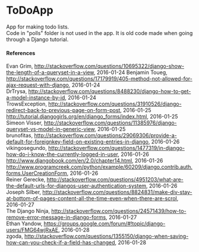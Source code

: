 # ToDoApp  
App for making todo lists.  
Code in "polls" folder is not used in the app.  It is old code made when going through a Django tutorial.  

#### References  
Evan Grim, http://stackoverflow.com/questions/10695322/django-show-the-length-of-a-queryset-in-a-view, 2016-01-24 
Benjamin Toueg, http://stackoverflow.com/questions/17179919/405-method-not-allowed-for-ajax-request-with-django, 2016-01-24  
DrTrysa, http://stackoverflow.com/questions/8488230/django-how-to-get-a-model-instance-by-id, 2016-01-24  
TrowsException, http://stackoverflow.com/questions/31910526/django-redirect-back-to-previous-page-on-form-post, 2016-01-25  
http://tutorial.djangogirls.org/en/django_forms/index.html, 2016-01-25  
Simeon Visser, http://stackoverflow.com/questions/11385976/django-queryset-vs-model-in-generic-view, 2016-01-25  
brunofitas, http://stackoverflow.com/questions/29069306/provide-a-default-for-foreignkey-field-on-existing-entries-in-django, 2016-01-26  
vikingosegundo, http://stackoverflow.com/questions/1477319/in-django-how-do-i-know-the-currently-logged-in-user, 2016-01-26  
http://www.djangobook.com/en/2.0/chapter14.html, 2016-01-26  
http://www.programcreek.com/python/example/60209/django.contrib.auth.forms.UserCreationForm, 2016-01-26  
Reiner Gerecke, http://stackoverflow.com/questions/4951203/what-are-the-default-urls-for-djangos-user-authentication-system, 2016-01-26  
Joseph Silber, http://stackoverflow.com/questions/8824831/make-div-stay-at-bottom-of-pages-content-all-the-time-even-when-there-are-scrol, 2016-01-27  
The Django Ninja, http://stackoverflow.com/questions/24571439/how-to-remove-error-message-in-django-forms, 2016-01-27  
Ethan Yandow, https://groups.google.com/forum/#!topic/django-users/FMG64wjRxAE, 2016-01-28  
zgoda, http://stackoverflow.com/questions/1355150/django-when-saving-how-can-you-check-if-a-field-has-changed, 2016-01-28  
